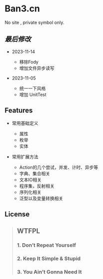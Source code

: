 ﻿# Ban3.cn
No site , private symbol only.

## _最后修改_

- 2023-11-14
  * 移除Fody
  * 增加文件异步读写

- 2023-11-05
  * 统一一下风格
  * 增加 UnitTest

## Features

- 常用基础定义

  * 属性
  * 枚举
  * 实体

- 常用扩展方法

  * Action的几个尝试，并发、计时、异步等
  * 字典、集合相关
  * 文本IO相关
  * 程序集，反射相关
  * 序列化相关
  * 泛型以及变量转换相关

## License

> ## WTFPL ##
> ### 1. Don’t Repeat Yourself
> ### 2. Keep It Simple & Stupid
> ### 3. You Ain’t Gonna Need It
